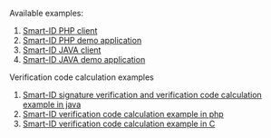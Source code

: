 Available examples:
1. [Smart-ID PHP client](https://github.com/SK-EID/smart-id-php-client)
2. [Smart-ID PHP demo application](https://github.com/SK-EID/smart-id-php-demo)
3. [Smart-ID JAVA client](https://github.com/SK-EID/smart-id-java-client)
4. [Smart-ID JAVA demo application](https://github.com/SK-EID/smart-id-java-demo)

Verification code calculation examples
1. [Smart-ID signature verification and verification code calculation example in java](https://github.com/SK-EID/smart-id-documentation/blob/master/files/verify.java)
2. [Smart-ID verification code calculation example in php](https://github.com/SK-EID/smart-id-documentation/blob/master/files/control_code.php)
3. [Smart-ID verification code calculation example in C](https://github.com/SK-EID/smart-id-documentation/blob/master/files/main.c)